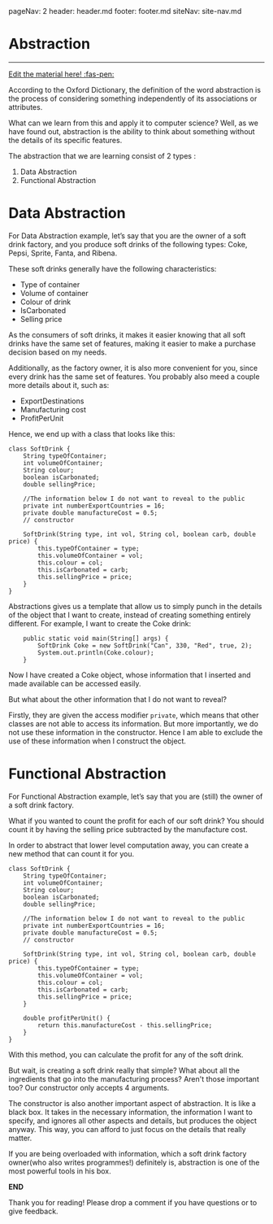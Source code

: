 <frontmatter>
  pageNav: 2
  header: header.md
  footer: footer.md
  siteNav: site-nav.md
</frontmatter>

<br> 

# Abstraction
<hr>

<!-- DO NOT DELETE THIS LINK AND PLEASE WRITE BELOW THIS LINK-->
[Edit the material here! :fas-pen:](https://github.com/nus-cs2030/1920-s2/edit/master/contents/textbook/lecture01/abstraction/abstraction.md)
<!-- DO NOT DELETE THIS LINK AND PLEASE WRITE BELOW THIS LINK-->

According to the Oxford Dictionary, the definition of the word abstraction is the process of considering something independently of its associations or attributes.

What can we learn from this and apply it to computer science? Well, as we have found out, abstraction is the ability to think about something without the details of its specific features. 

The abstraction that we are learning consist of 2 types : 
1. Data Abstraction 
2. Functional Abstraction


# Data Abstraction
For Data Abstraction example, let’s say that you are the owner of a soft drink factory, and you produce soft drinks of the following types: Coke, Pepsi, Sprite, Fanta, and Ribena.

These soft drinks generally have the following characteristics:

- Type of container
- Volume of container
- Colour of drink
- IsCarbonated
- Selling price 

As the consumers of soft drinks, it makes it easier knowing that all soft drinks have the same set of features, making it easier to make a purchase decision based on my needs. 

Additionally, as the factory owner, it is also more convenient for you, since every drink has the same set of features. You probably also meed a couple more details about it, such as:

- ExportDestinations
- Manufacturing cost
- ProfitPerUnit

Hence, we end up with a class that looks like this:
 
```
class SoftDrink {
    String typeOfContainer;
    int volumeOfContainer;
    String colour;
    boolean isCarbonated;
    double sellingPrice;
    
    //The information below I do not want to reveal to the public
    private int numberExportCountries = 16;
    private double manufactureCost = 0.5;
    // constructor
    
    SoftDrink(String type, int vol, String col, boolean carb, double price) {
        this.typeOfContainer = type;
        this.volumeOfContainer = vol;
        this.colour = col;
        this.isCarbonated = carb;
        this.sellingPrice = price;
    }
}
```

Abstractions gives us a template that allow us to simply punch in the details of the object that I want to create, instead of creating something entirely different. For example, I want to create the Coke drink:

```
    public static void main(String[] args) {
        SoftDrink Coke = new SoftDrink("Can", 330, "Red", true, 2);
        System.out.println(Coke.colour);
    }
```

Now I have created a Coke object, whose information that I inserted and made available can be accessed easily. 

But what about the other information that I do not want to reveal?

Firstly, they are given the access modifier `private`, which means that other classes are not able to access its information.
But more importantly, we do not use these information in the constructor. Hence I am able to exclude the use of these information 
when I construct the object.

# Functional Abstraction

For Functional Abstraction example, let’s say that you are (still) the owner of a soft drink factory. 

What if you wanted to count the profit for each of our soft drink? You should count it by having the selling price subtracted by the manufacture cost. 

In order to abstract that lower level computation away, you can create a new method that can count it for you. 

```
class SoftDrink {
    String typeOfContainer;
    int volumeOfContainer;
    String colour;
    boolean isCarbonated;
    double sellingPrice;
    
    //The information below I do not want to reveal to the public
    private int numberExportCountries = 16;
    private double manufactureCost = 0.5;
    // constructor
    
    SoftDrink(String type, int vol, String col, boolean carb, double price) {
        this.typeOfContainer = type;
        this.volumeOfContainer = vol;
        this.colour = col;
        this.isCarbonated = carb;
        this.sellingPrice = price;
    }
    
    double profitPerUnit() {
        return this.manufactureCost - this.sellingPrice;
    }
}
```

With this method, you can calculate the profit for any of the soft drink. 


But wait, is creating a soft drink really that simple? What about all the ingredients that go into the manufacturing process? Aren't those important too? Our constructor only accepts 4 arguments. 

The constructor is also another important aspect of abstraction. It is like a black box. It takes in the necessary information, the information I want to specify, and ignores all other aspects and details, but produces the object anyway. This way, you can afford to just focus on the details that really matter.


If you are being overloaded with information, which a soft drink factory owner(who also writes programmes!) definitely is, abstraction is one of the most powerful tools in his box.

**END**

Thank you for reading! Please drop a comment if you have questions or to give feedback.
